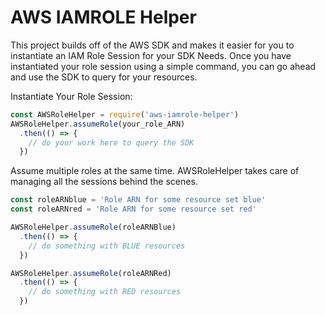 # AWS IAMROLE Helper
This project builds off of the AWS SDK and makes it easier for you to instantiate an IAM Role Session for your SDK Needs. Once you have instantiated your role session using a simple command, you can go ahead and use the SDK to query for your resources.

Instantiate Your Role Session:
```javascript
const AWSRoleHelper = require('aws-iamrole-helper')
AWSRoleHelper.assumeRole(your_role_ARN)
  .then(() => {
    // do your work here to query the SDK
  })
```

Assume multiple roles at the same time. AWSRoleHelper takes care of managing all the sessions behind the scenes.
```javascript
const roleARNblue = 'Role ARN for some resource set blue'
const roleARNred = 'Role ARN for some resource set red'

AWSRoleHelper.assumeRole(roleARNBlue)
  .then(() => {
    // do something with BLUE resources
  })

AWSRoleHelper.assumeRole(roleARNRed)
  .then(() => {
    // do something with RED resources
  })
```